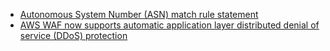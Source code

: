 - [Autonomous System Number (ASN) match rule statement](https://docs.aws.amazon.com/waf/latest/developerguide/waf-rule-statement-type-asn-match.html)
- [AWS WAF now supports automatic application layer distributed denial of service (DDoS) protection](https://aws.amazon.com/id/about-aws/whats-new/2025/06/aws-waf-automatic-application-layer-ddos-protection/)
